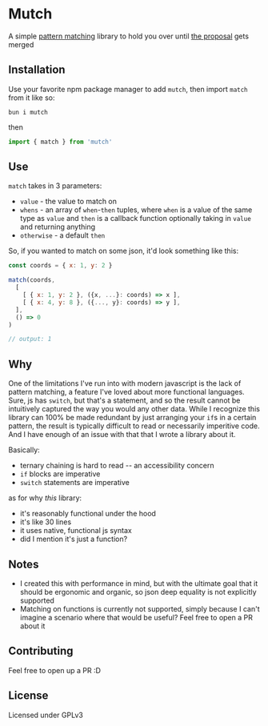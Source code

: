 # Mutch
A simple [pattern matching](https://stackoverflow.com/questions/2225774/haskell-pattern-matching-what-is-it) library to hold you over until [the proposal](https://github.com/tc39/proposal-pattern-matching) gets merged

## Installation
Use your favorite npm package manager to add `mutch`, then import `match` from it like so:
```shell
bun i mutch
```
then
```javascript
import { match } from 'mutch'
```

## Use
`match` takes in 3 parameters: 
- `value` - the value to match on
- `whens` - an array of `when`-`then` tuples, where `when` is a value of the same type as `value` and `then` is a callback function optionally taking in `value` and returning anything 
- `otherwise` - a default `then`

So, if you wanted to match on some json, it'd look something like this:
```javascript
const coords = { x: 1, y: 2 } 

match(coords,
  [
    [ { x: 1, y: 2 }, ({x, ...}: coords) => x ],
    [ { x: 4, y: 8 }, ({..., y}: coords) => y ],
  ],
  () => 0
)

// output: 1
```

## Why
One of the limitations I've run into with modern javascript is the lack of pattern matching, a feature I've loved about more functional languages. Sure, js has `switch`, but that's a statement, and so the result cannot be intuitively captured the way you would any other data. While I recognize this library can 100% be made redundant by just arranging your `if`s in a certain pattern, the result is typically difficult to read or necessarily imperitive code. And I have enough of an issue with that that I wrote a library about it.

Basically:
- ternary chaining is hard to read -- an accessibility concern
- `if` blocks are imperative
- `switch` statements are imperative  

as for why *this* library:
- it's reasonably functional under the hood
- it's like 30 lines
- it uses native, functional js syntax 
- did I mention it's just a function?

## Notes
- I created this with performance in mind, but with the ultimate goal that it should be ergonomic and organic, so json deep equality is not explicitly supported
- Matching on functions is currently not supported, simply because I can't imagine a scenario where that would be useful? Feel free to open a PR about it

## Contributing
Feel free to open up a PR :D

## License
Licensed under GPLv3
